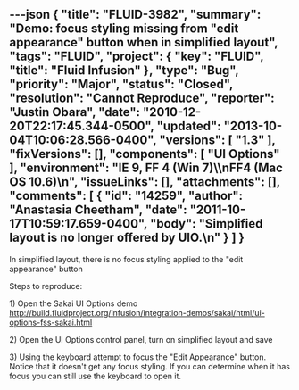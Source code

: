 ---json
{
  "title": "FLUID-3982",
  "summary": "Demo: focus styling missing from \"edit appearance\" button when in simplified layout",
  "tags": "FLUID",
  "project": {
    "key": "FLUID",
    "title": "Fluid Infusion"
  },
  "type": "Bug",
  "priority": "Major",
  "status": "Closed",
  "resolution": "Cannot Reproduce",
  "reporter": "Justin Obara",
  "date": "2010-12-20T22:17:45.344-0500",
  "updated": "2013-10-04T10:06:28.566-0400",
  "versions": [
    "1.3"
  ],
  "fixVersions": [],
  "components": [
    "UI Options"
  ],
  "environment": "IE 9, FF 4 (Win 7)\\\nFF4 (Mac OS 10.6)\n",
  "issueLinks": [],
  "attachments": [],
  "comments": [
    {
      "id": "14259",
      "author": "Anastasia Cheetham",
      "date": "2011-10-17T10:59:17.659-0400",
      "body": "Simplified layout is no longer offered by UIO.\n"
    }
  ]
}
---
In simplified layout, there is no focus styling applied to the "edit appearance" button

Steps to reproduce:

1\) Open the Sakai UI Options demo\
<http://build.fluidproject.org/infusion/integration-demos/sakai/html/ui-options-fss-sakai.html>

2\) Open the UI Options control panel, turn on simplified layout and save

3\) Using the keyboard attempt to focus the "Edit Appearance" button. \
Notice that it doesn't get any focus styling. If you can determine when it has focus you can still use the keyboard to open it.

        